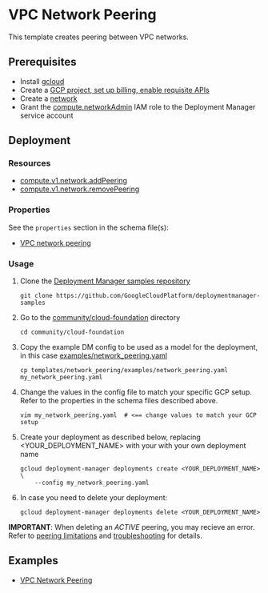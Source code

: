 # VPC Network Peering

This template creates peering between VPC networks.

## Prerequisites

- Install [gcloud](https://cloud.google.com/sdk)
- Create a [GCP project, set up billing, enable requisite APIs](../project/README.md)
- Create a [network](../network/README.md)
- Grant the [compute.networkAdmin](https://cloud.google.com/iam/docs/understanding-roles#compute_engine_roles) IAM role to the Deployment Manager service account

## Deployment

### Resources

- [compute.v1.network.addPeering](https://cloud.google.com/compute/docs/reference/rest/v1/networks/addPeering)
- [compute.v1.network.removePeering](https://cloud.google.com/compute/docs/reference/rest/v1/networks/removePeering)

### Properties

See the `properties` section in the schema file(s):

- [VPC network peering](network_peering.py.schema)

### Usage

1. Clone the [Deployment Manager samples repository](https://github.com/GoogleCloudPlatform/deploymentmanager-samples)

    ```shell
    git clone https://github.com/GoogleCloudPlatform/deploymentmanager-samples
    ```

2. Go to the [community/cloud-foundation](../../) directory

    ```shell
    cd community/cloud-foundation
    ```

3. Copy the example DM config to be used as a model for the deployment, in this case [examples/network_peering.yaml](examples/network_peering.yaml)

    ```shell
    cp templates/network_peering/examples/network_peering.yaml my_network_peering.yaml
    ```

4. Change the values in the config file to match your specific GCP setup.
   Refer to the properties in the schema files described above.

    ```shell
    vim my_network_peering.yaml  # <== change values to match your GCP setup
    ```

5. Create your deployment as described below, replacing <YOUR_DEPLOYMENT_NAME>
   with your with your own deployment name

    ```shell
    gcloud deployment-manager deployments create <YOUR_DEPLOYMENT_NAME> \
        --config my_network_peering.yaml
    ```

6. In case you need to delete your deployment:

    ```shell
    gcloud deployment-manager deployments delete <YOUR_DEPLOYMENT_NAME>
    ```

**IMPORTANT**: When deleting an _ACTIVE_ peering, you may recieve an error.  
Refer to [peering limitations](https://cloud.google.com/vpc/docs/using-vpc-peering#number_of_peerings_limit) and  [troubleshooting](https://cloud.google.com/vpc/docs/using-vpc-peering#troubleshooting) for details.

## Examples

- [VPC Network Peering](examples/network_peering.yaml)
